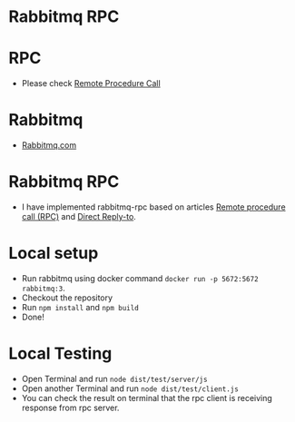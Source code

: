 Rabbitmq RPC
============

# RPC
- Please check [Remote Procedure Call](https://en.wikipedia.org/wiki/Remote_procedure_call)

# Rabbitmq
- [Rabbitmq.com](https://www.rabbitmq.com)

# Rabbitmq RPC
- I have implemented rabbitmq-rpc based on articles [Remote procedure call (RPC)](https://www.rabbitmq.com/tutorials/tutorial-six-python.html) and [Direct Reply-to](https://www.rabbitmq.com/direct-reply-to.html).

# Local setup
- Run rabbitmq using docker command `docker run -p 5672:5672 rabbitmq:3`.
- Checkout the repository
- Run `npm install` and `npm build`
- Done!

# Local Testing
- Open Terminal and run `node dist/test/server/js`
- Open another Terminal and run `node dist/test/client.js`
- You can check the result on terminal that the rpc client is receiving response from rpc server.
